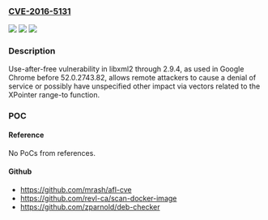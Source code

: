 ### [CVE-2016-5131](https://cve.mitre.org/cgi-bin/cvename.cgi?name=CVE-2016-5131)
![](https://img.shields.io/static/v1?label=Product&message=n%2Fa&color=blue)
![](https://img.shields.io/static/v1?label=Version&message=n%2Fa&color=blue)
![](https://img.shields.io/static/v1?label=Vulnerability&message=n%2Fa&color=brighgreen)

### Description

Use-after-free vulnerability in libxml2 through 2.9.4, as used in Google Chrome before 52.0.2743.82, allows remote attackers to cause a denial of service or possibly have unspecified other impact via vectors related to the XPointer range-to function.

### POC

#### Reference
No PoCs from references.

#### Github
- https://github.com/mrash/afl-cve
- https://github.com/revl-ca/scan-docker-image
- https://github.com/zparnold/deb-checker

